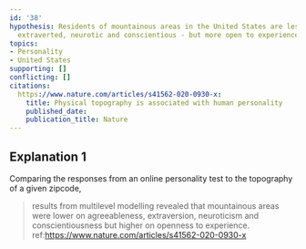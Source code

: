 ```yaml
---
id: '38'
hypothesis: Residents of mountainous areas in the United States are less agreeable,
  extraverted, neurotic and conscientious - but more open to experiences
topics:
- Personality
- United States
supporting: []
conflicting: []
citations:
  https://www.nature.com/articles/s41562-020-0930-x:
    title: Physical topography is associated with human personality
    published_date: 
    publication_title: Nature
---
```

## Explanation 1

Comparing the responses from an online personality test to the topography of a given zipcode,

> results from multilevel modelling revealed that mountainous areas were lower on agreeableness, extraversion, neuroticism and conscientiousness but higher on openness to experience.
> ref:https://www.nature.com/articles/s41562-020-0930-x

